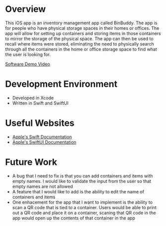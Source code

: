 # Overview

This iOS app is an inventory management app called BinBuddy. The app is for people who have physical storage spaces in their homes or offices. The app will allow for setting up containers and storing items in those containers to mirror the storage of the physical space. The app can then be used to recall where items were stored, eliminating the need to physically search through all the containers in the home or office storage space to find what the user is looking for.

[Software Demo Video](https://youtu.be/6T2qdCIE-gM)

# Development Environment
* Developed in Xcode
* Written in Swift and SwiftUI

# Useful Websites
* [Apple's Swift Documentation](https://developer.apple.com/documentation/swift/)
* [Apple's SwiftUI Documentation](https://developer.apple.com/documentation/SwiftUI)

# Future Work
* A bug that I need to fix is that you can add containers and items with empty names. I would like to validate the input from the user so that empty names are not allowed
* A feature that I would like to add is the ability to edit the name of containers and items
* One enhacement for the app that I want to implement is the ability to scan a QR code that is tied to a container. Users would be able to print out a QR code and place it on a container, scaning that QR code in the app would open up the contents of that container in the app
